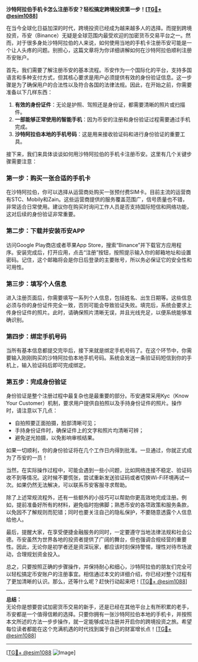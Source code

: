 **沙特阿拉伯手机卡怎么注册币安？轻松搞定跨境投资第一步！[[TG💪+ @esim1088](https://t.me/s/esim1088)]**

在当今全球化日益加深的时代，跨境投资已经成为越来越多人的选择。而提到跨境投资，币安（Binance）无疑是全球范围内最受欢迎的加密货币交易平台之一。然而，对于很多身处沙特阿拉伯的人来说，如何使用当地的手机卡注册币安可能是一个让人头疼的问题。别担心，这篇文章将为你详细讲解如何在沙特阿拉伯顺利注册币安账户。

首先，我们需要了解注册币安的基本流程。币安作为一个国际化的平台，支持多国语言和多种支付方式，但其核心要求是用户必须提供有效的身份验证信息。这一步骤是为了确保用户的合法性以及符合各国的法律法规。因此，在开始之前，你需要准备以下几样东西：

1. **有效的身份证件**：无论是护照、驾照还是身份证，都需要清晰的照片或扫描件。
2. **一部能够正常使用的智能手机**：因为币安的注册和身份验证过程需要通过手机完成。
3. **沙特阿拉伯本地的手机号码**：这是用来接收验证码和进行身份验证的重要工具。

接下来，我们来具体谈谈如何用沙特阿拉伯的手机卡注册币安。这里有几个关键步骤需要注意：

### 第一步：购买一张合适的手机卡

在沙特阿拉伯，你可以选择从运营商处购买一张预付费SIM卡。目前主流的运营商有STC、Mobily和Zain。这些运营商提供的服务覆盖范围广，信号质量也不错，非常适合日常使用。建议你在购买时询问工作人员是否支持国际短信和网络功能，这对后续的身份验证非常重要。

### 第二步：下载并安装币安APP

访问Google Play商店或者苹果App Store，搜索“Binance”并下载官方应用程序。安装完成后，打开应用，点击“注册”按钮，按照提示输入你的邮箱地址和设置密码。记住，这个邮箱将会是你日后登录的主要账号，所以务必保证它的安全性和可用性。

### 第三步：填写个人信息

进入注册页面后，你需要填写一系列个人信息，包括姓名、出生日期等。这些信息必须与你的身份证件完全一致，否则可能会导致验证失败。填完后，系统会要求上传身份证件的照片。此时，请确保照片清晰无误，并且光线充足，以便系统能够准确识别。

### 第四步：绑定手机号码

当所有基本信息都提交完毕后，接下来就是绑定手机号码了。在这个环节中，你需要输入刚刚购买的沙特阿拉伯本地手机号码。系统会发送一条验证码短信到你的手机上，输入验证码后即可完成绑定。

### 第五步：完成身份验证

身份验证是整个注册过程中最复杂也是最重要的部分。币安通常采用Kyc（Know Your Customer）机制，要求用户提供自拍照以及手持身份证件的照片。操作时，请注意以下几点：
- 自拍照要正面拍摄，脸部清晰可见；
- 手持身份证件时，确保证件上的文字和照片均清晰可辨；
- 避免逆光拍摄，以免影响审核结果。

如果一切顺利，你的身份验证将在几个工作日内得到批准。一旦通过，你就正式成为了币安的一员！

当然，在实际操作过程中，可能会遇到一些小问题，比如网络连接不稳定、验证码收不到等情况。这时候不要慌张，尝试重新发送验证码或者切换Wi-Fi环境再试一次。如果仍然无法解决，可以联系币安客服寻求帮助。

除了上述常规流程外，还有一些额外的小技巧可以帮助你更高效地完成注册。例如，提前准备好所有的材料，避免临时抱佛脚；熟悉币安的各项政策和服务条款，以免因不了解规则而犯错；同时也要关注自己的隐私保护，不要随意透露个人信息给他人。

最后，提醒大家，在享受便捷金融服务的同时，一定要遵守当地法律法规和社会公德。币安虽然为世界各地的投资者提供了广阔的舞台，但也强调合规经营的重要性。因此，无论你是初学者还是资深玩家，都应该时刻保持警惕，理性对待市场波动，合理规划资金投入。

总之，只要按照正确的步骤操作，并保持耐心和细心，沙特阿拉伯的朋友们完全可以轻松搞定币安账户的注册事宜。相信通过本文的详细介绍，你已经对整个过程有了更加清晰的认识。那么，还等什么呢？赶快行动起来吧！[[TG💪+ @esim1088](https://t.me/s/esim1088)]

---

**总结：**  
无论你是想要尝试加密货币交易的新手，还是已经在其他平台上有所积累的老手，币安都是一个值得信赖的选择。只要你拥有一张沙特阿拉伯本地的手机卡，并按照本文所述的方法一步步操作，就一定能够成功注册并开启你的跨境投资之旅。希望每位读者都能在这个充满机遇的时代找到属于自己的财富增长点！[[TG💪+ @esim1088](https://t.me/s/esim1088)]  

---

[[TG💪+ @esim1088](https://t.me/s/esim1088) ![Image](https://i.postimg.cc/4NQfJmqS/Snipaste-2025-05-13-00-14-12.png)]